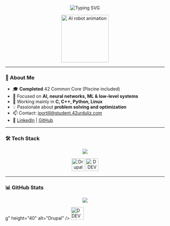 <p align="center">
    <img src="https://readme-typing-svg.herokuapp.com?font=Fira+Code&size=24&pause=1000&center=true&vCenter=true&width=435&lines=Hi+there!+I'm+Iker+%F0%9F%91%8B;AI+focused+developer+from+Bilbao;42+Urduliz+graduate+%F0%9F%8E%93;C%2C+Python+%26+Low-Level+enthusiast" alt="Typing SVG" />
  </p>
  
  <div align="center">
    <img src="https://raw.githubusercontent.com/kyoz/pixel-art-gif/master/robot.gif" width="150" alt="AI robot animation"/>
  </div>
  
  ---
  
  ### 🧠 About Me
  - 🎓 **Completed** 42 Common Core (Piscine included)
  - 🤖 Focused on **AI, neural networks, ML & low-level systems**
  - 🧰 Working mainly in **C, C++, Python, Linux**
  - 💡 Passionate about **problem solving and optimization**
  - 📫 Contact: iportill@student.42urduliz.com  
  - 🔗 [LinkedIn](https://www.linkedin.com/in/iker-portillo/) | [GitHub](https://github.com/Iportill2)
  
  ---
  
  ### 🛠️ Tech Stack
  <p align="center">
    <img src="https://skillicons.dev/icons?i=c,cpp,python,linux,git,github,vscode,docker,django,postman,html,bootstrap,bash,mysql" />
  </p>
  
  <!-- Iconos adicionales que no están en skillicons -->
  <p align="center">
    <!-- Drupal icon -->
    <img src="https://www.drupal.org/sites/default/files/druplicon-small.png" height="40" alt="Drupal" />
    <!-- DDEV icon -->
     <img src="https://www.drupal.org/files/styles/grid-2-2x-square/public/announcements/DDEV.png?itok=6wqhC_DG" height="40" alt="DDEV" />
  </p>
  
  ---
  
  ### 📊 GitHub Stats
  <p align="center">
    <img src="https://github-readme-stats.vercel.app/api/top-langs/?username=Iportill2&layout=compact&theme=radical" />
  </p>
  g" height="40" alt="Drupal" />
    <!-- DDEV icon -->
    <img src="https://ddev.readthedocs.io/en/stable/_static/ddev-logo.png" height="40" alt="DDEV" />
  </p>
  

  

